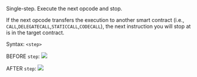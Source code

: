 
Single-step. Execute the next opcode and stop.

If the next opcode transfers the execution to another smart contract (i.e., `CALL`,`DELEGATECALL`,`STATICCALL`,`CODECALL`), the next instruction you will stop at is in the target contract.

Syntax: `<step>`

BEFORE `step`:
![](../../imgs/step_before.png)

AFTER `step`:
![](../../imgs/step_after.png)